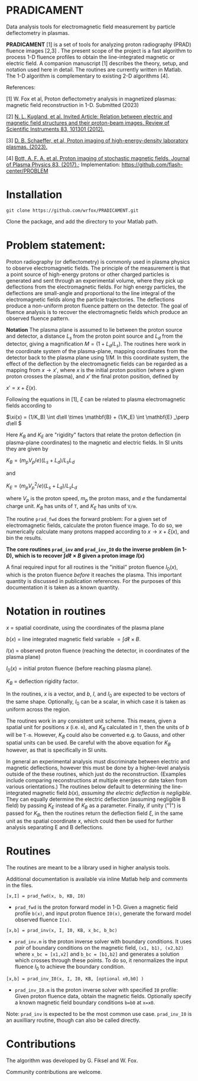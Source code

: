 # PRADICAMENT
Data analysis tools for electromagnetic field measurement by particle deflectometry in plasmas.


**PRADICAMENT** [1] is a set of tools for analyzing proton radiography (PRAD) fluence images [2,3] .
The present scope of the project is a fast algorithm to 
process 1-D fluence profiles to obtain the line-integrated magnetic or electric field.
A companion manuscript [1] describes the theory, setup, and notation used here in detail.
The routines are currently written in Matlab.  The 1-D algorithm is complementary to existing 2-D algorithms [4].



References:

[1] W. Fox et al, Proton deflectometry analysis in magnetized plasmas: magnetic field reconstruction in 1-D.  Submitted (2023)

[2] [N. L. Kugland, et al. Invited Article: Relation between electric and magnetic field structures and their proton-beam images. Review of Scientific Instruments 83, 101301 (2012).](https:/doi.org/10.1063/1.4750234)

[3] [D. B. Schaeffer, et al,  Proton imaging of high-energy-density laboratory plasmas. (2023).](https://arxiv.org/abs/2212.08252)

[4] [Bott, A. F. A. et al. Proton imaging of stochastic magnetic fields. Journal of Plasma Physics 83, (2017).](https://doi.org/10.1017/S0022377817000939);  Implementation: https://github.com/flash-center/PROBLEM


# Installation

`git clone https://github.com/wrfox/PRADICAMENT.git`

Clone the package, and add the directory to your Matlab path.


# Problem statement:

Proton radiography (or deflectometry) is commonly used in
plasma physics to observe electromagnetic fields.
The principle of the measurement is that a point source 
of high-energy protons or other charged particles is generated 
and sent through an experimental volume,
where they pick up deflections from the 
electromagnetic fields.   For high energy particles,
the deflections are small-angle and proportional to the line integral
of the electromagnetic fields along the particle trajectories.
The deflections produce a non-uniform proton fluence pattern
on the detector.  The goal of fluence
analysis is to recover the electromagnetic fields which
produce an observed fluence pattern.

**Notation**  The plasma plane is assumed to lie
between the proton source and detector, 
a distance $L_s$ from the proton point source and
$L_d$ from the detector, giving a magnification $M = (1 + L_d/L_s)$.
The routines here work in the coordinate system of 
the plasma-plane, mapping coordinates from the detector back 
to the plasma plane using $1/M$.
In this coordinate system, the effect of the deflection by the electromagnetic fields 
can be regarded as a mapping from $x \to x'$, where 
$x$ is the initial proton position (where a given proton crosses the plasma),
and $x'$ the final proton position, defined by 

$x' = x + \xi(x)$.

Following the equations in [1], $\xi$ can be related to plasma
electromagnetic fields according to 

$\xi(x)  = (1/K_B) \int d\ell \times \mathbf{B} + (1/K_E) \int \mathbf{E} _\perp d\ell $ 

Here $K_B$ and $K_E$ are "rigidity" factors that relate the proton deflection (in plasma-plane coordinates) to the magnetic and electric fields.  In SI units they are given by 

$K_B  = (m_p V_p / e) (L_s + L_d) / L_s  L_d$

and 

$K_E  = (m_p V_p^2 / e) (L_s + L_d) / L_s  L_d$

where $V_p$ is the proton speed, $m_p$ the proton mass, and $e$ the fundamental charge unit.  $K_B$ has units of `T`,
and $K_E$ has units of `V/m`.

The routine `prad_fwd` does the forward problem: For a given set of electromagnetic fields, 
calculate the proton fluence image.  To do so, we numerically calculate many protons mapped according to $x \to x + \xi(x)$, and 
bin the results.  
 
**The core routines `prad_inv` and `prad_inv_I0` do the inverse problem (in 1-D), which is to recover $\int d\ell \times B$ given a proton image $I(x)$**

A final required input for all routines is the "initial" proton fluence $I_0(x)$, which is the proton fluence *before* it reaches the plasma.  This important quantity is discussed in publication references.  For the purposes of this documentation
it is taken as a known quantity.


# Notation in routines

$x$ = spatial coordinate, using the coordinates of the plasma plane

$b(x)$ = line integrated magnetic field variable $= \int d\ell \times B$.

$I(x)$ = observed proton fluence (reaching the detector, in coordinates of the plasma plane)

$I_0(x)$ = initial proton fluence (before reaching plasma plane).

$K_B$ = deflection rigidity factor.

In the routines, $x$ is a vector, and $b$, $I$, and $I_0$ are expected to be vectors of the same shape.  Optionally,
$I_0$ can be a scalar, in which case it is taken as uniform across the region.

The routines work in any consistent unit scheme.  This means, given a spatial unit for positions $x$ (i.e. `m`), and $K_B$ calculated in `T`, then the units of $b$ will be `T-m`.  However, $K_B$ could also be converted e.g. to Gauss, and other spatial units can be used.  Be careful with the above equation for $K_B$ however, as that is specifically in SI units.

In general an experimental analysis must discriminate between electric and magnetic deflections, however this must be done
by a higher-level analysis outside of the these routines, which just do the reconstruction. 
(Examples include comparing reconstructions at multiple energies or date taken from various orientations.)
The routines below default to determining the line-integrated magnetic field $b(x)$, *assuming the electric deflection
is negligible*.  They can equally determine the electric deflection (assuming negligible B field)
by passing $K_E$ instead of $K_B$ as a parameter.
Finally, if unity ("1") is passed for $K_B$, then the routines return the deflection field $\xi$,
in the same unit as the spatial coordinate $x$, which
could then be used for further analysis separating E and B deflections.

# Routines

The routines are meant to be a library used in higher analysis tools. 

Additional documentation is available via inline Matlab help and comments in the files.

```
[x,I] = prad_fwd(x, b, KB, I0)
```

* `prad_fwd` is the proton forward model in 1-D.  Given a magnetic field profile `b(x)`, and input proton fluence `I0(x)`, generate
 the forward model observed fluence `I(x)`.


```
[x,b] = prad_inv(x, I, I0, KB, x_bc, b_bc)
```
* `prad_inv.m` is the proton inverse solver with boundary conditions.   It uses *pair* of boundary conditions on the magnetic field, `(x1, b1), (x2,b2)` where `x_bc = [x1,x2]` and `b_bc = [b1,b2]` and generates a solution which crosses through these points.  To do so, it renormalizes the input fluence $I_0$ to achieve the boundary condition.

 ```
[x,b] = prad_inv_I0(x, I, I0, KB, [optional x0,b0] )
```

* `prad_inv_I0.m` is the proton inverse solver with specified `I0` profile:  Given proton fluence data, obtain the magnetic fields.  Optionally specify a known
magnetic field boundary conditions `b=b0` at `x=x0`.


Note: `prad_inv` is expected to be the most common use case.
`prad_inv_I0` is an auxilliary routine, though can also be called directly.



# Contributions

The algorithm was developed by G. Fiksel and W. Fox.  

Community contributions are welcome.
